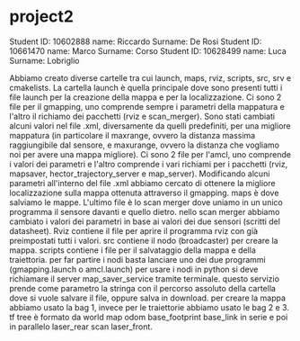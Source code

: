 # project2
Student ID: 10602888		name: Riccardo		Surname: De Rosi
Student ID: 10661470		name: Marco		Surname: Corso
Student ID: 10628499		name: Luca		Surname: Lobriglio

Abbiamo creato diverse cartelle tra cui launch, maps, rviz, scripts, src, srv e cmakelists.
La cartella launch è quella principale dove sono presenti tutti i file launch per la creazione della mappa e per la localizzazione. Ci sono 2 file per il gmapping, uno comprende sempre i parametri della mappatura e l'altro il richiamo dei pacchetti (rviz e scan_merger). Sono stati cambiati alcuni valori nel file .xml, diversamente da quelli predefiniti, per una migliore mappatura (in particolare il maxrange, ovvero la distanza massima raggiungibile dal sensore, e maxurange, ovvero la distanza che vogliamo noi per avere una mappa migliore).
Ci sono 2 file per l'amcl, uno comprende i valori dei parametri e l'altro comprende i vari richiami per i pacchetti (rviz, mapsaver, hector_trajectory_server e map_server). Modificando alcuni parametri all'interno del file .xml abbiamo cercato di ottenere la migliore localizzazione sulla mappa ottenuta attraverso il gmapping. 
maps è dove salviamo le mappe.
L'ultimo file è lo scan merger dove uniamo in un unico programma il sensore davanti e quello dietro. nello scan merger abbiamo cambiato i valori dei parametri in base ai valori dei due sensori (scritti del datasheet).
Rviz contiene il file per aprire il programma rviz con già preimpostati tutti i valori.
src contiene il nodo (broadcaster) per creare la mappa.
scripts contiene i file per il salvataggio della mappa e della traiettoria.
per far partire i nodi basta lanciare uno dei due programmi (gmapping.launch o amcl.launch)
per usare i nodi in python si deve richiamare il server map_saver_service tramite terminale. questo servizio prende come parametro la stringa con il percorso assoluto della cartella dove si vuole salvare il file, oppure salva in download.
per creare la mappa abbiamo usato la bag 1, invece per le traiettorie abbiamo usato le bag 2 e 3.
tf tree è formato da world map odom base_footprint base_link in serie e poi in parallelo laser_rear scan laser_front.
